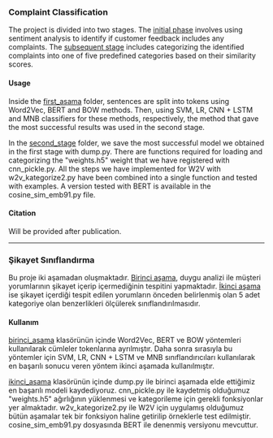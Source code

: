 ### Complaint Classification
The project is divided into two stages. The [initial phase](https://github.com/elifayanoglu/complaint-classification/tree/main/birinci_asama) involves using sentiment analysis to identify if customer feedback includes any complaints. The [subsequent stage](https://github.com/elifayanoglu/complaint-classification/tree/main/ikinci_asama) includes categorizing the identified complaints into one of five predefined categories based on their similarity scores.

#### Usage
Inside the [first_asama](https://github.com/elifayanoglu/complaint-classification/tree/main/birinci_asama) folder, sentences are split into tokens using Word2Vec, BERT and BOW methods.
Then, using SVM, LR, CNN + LSTM and MNB classifiers for these methods, respectively, the method that gave the most successful results was used in the second stage.

In the [second_stage](https://github.com/elifayanoglu/complaint-classification/tree/main/ikinci_asama) folder, we save the most successful model we obtained in the first stage with dump.py.
There are functions required for loading and categorizing the "weights.h5" weight that we have registered with cnn_pickle.py.
All the steps we have implemented for W2V with w2v_kategorize2.py have been combined into a single function and tested with examples.
A version tested with BERT is available in the cosine_sim_emb91.py file.

#### Citation
Will be provided after publication.

----

### Şikayet Sınıflandırma
Bu proje iki aşamadan oluşmaktadır. [Birinci aşama](https://github.com/elifayanoglu/complaint-classification/tree/main/birinci_asama), duygu analizi ile müşteri yorumlarının şikayet içerip içermediğinin tespitini yapmaktadır.
[İkinci aşama](https://github.com/elifayanoglu/complaint-classification/tree/main/ikinci_asama) ise şikayet içerdiği tespit edilen yorumların önceden belirlenmiş olan 5 adet kategoriye olan benzerlikleri ölçülerek sınıflandırılmasıdır.

#### Kullanım
[birinci_asama](https://github.com/elifayanoglu/complaint-classification/tree/main/birinci_asama) klasörünün içinde Word2Vec, BERT ve BOW yöntemleri kullanılarak cümleler tokenlarına ayrılmıştır. 
Daha sonra sırasıyla bu yöntemler için SVM, LR, CNN + LSTM ve MNB sınıflandırıcıları kullanılarak en başarılı sonucu veren yöntem ikinci aşamada kullanılmıştır.

[ikinci_asama](https://github.com/elifayanoglu/complaint-classification/tree/main/ikinci_asama) klasörünün içinde dump.py ile birinci aşamada elde ettiğimiz en başarılı modeli kaydediyoruz.
cnn_pickle.py ile kaydetmiş olduğumuz "weights.h5" ağırlığının yüklenmesi ve kategorileme için gerekli fonksiyonlar yer almaktadır.
w2v_kategorize2.py ile W2V için uygulamış olduğumuz bütün aşamalar tek bir fonksiyon haline getirilip örneklerle test edilmiştir.
cosine_sim_emb91.py dosyasında BERT ile denenmiş versiyonu mevcuttur.

